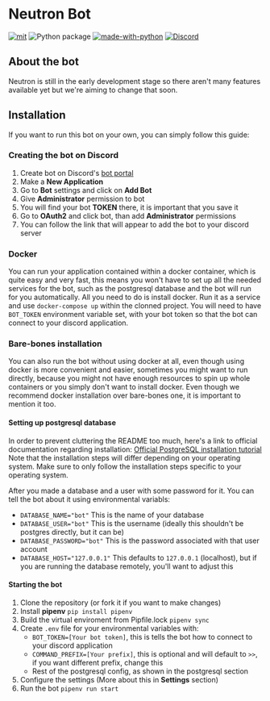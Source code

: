 # Neutron Bot

[![mit](https://img.shields.io/badge/Licensed%20under-GPL-red.svg?style=flat-square)](./LICENSE)
![Python package](https://github.com/Codin-Nerds/Neutron-Bot/workflows/Python%20package/badge.svg)
[![made-with-python](https://img.shields.io/badge/Made%20with-Python%203.8-ffe900.svg?longCache=true&style=flat-square&colorB=00a1ff&logo=python&logoColor=88889e)](https://www.python.org/)
[![Discord](https://img.shields.io/static/v1?label=The%20Codin'%20Nerds&logo=discord&message=%3E300%20members&color=%237289DA&logoColor=white)](https://discord.gg/Dhz9pM7)

## About the bot

Neutron is still in the early development stage so there aren't many features available yet but we're aiming to change that soon.

## Installation

If you want to run this bot on your own, you can simply follow this guide:

### Creating the bot on Discord

1. Create bot on Discord's [bot portal](https://discord.com/developers/applications/)
2. Make a **New Application**
3. Go to **Bot** settings and click on **Add Bot**
4. Give **Administrator** permission to bot
5. You will find your bot **TOKEN** there, it is important that you save it
6. Go to **OAuth2** and click bot, than add **Administrator** permissions
7. You can follow the link that will appear to add the bot to your discord server

### Docker

You can run your application contained within a docker container, which is quite easy and very fast, this means you won't have to set up all the needed services for the bot, such as the postgresql database and the bot will run for you automatically. All you need to do is install docker. Run it as a service and use `docker-compose up` within the clonned project. You will need to have `BOT_TOKEN` environment variable set, with your bot token so that the bot can connect to your discord application.

### Bare-bones installation

You can also run the bot without using docker at all, even though using docker is more convenient and easier, sometimes you might want to run directly, because you might not have enough resources to spin up whole containers or you simply don't want to install docker. Even though we recommend docker installation over bare-bones one, it is important to mention it too.

#### Setting up postgresql database

In order to prevent cluttering the README too much,
here's a link to official documentation regarding installation:
[Official PostgreSQL installation tutorial](https://www.tutorialspoint.com/postgresql/postgresql_environment.htm)
Note that the installation steps will differ depending on your operating system.
Make sure to only follow the installation steps specific to your operating system.

After you made a database and a user with some password for it. You can tell the bot about it using environmental variabls:

* `DATABASE_NAME="bot"` This is the name of your database
* `DATABASE_USER="bot"` This is the username (ideally this shouldn't be postgres directly, but it can be)
* `DATABASE_PASSWORD="bot"` This is the password associated with that user account
* `DATABASE_HOST="127.0.0.1"` This defaults to `127.0.0.1` (localhost), but if you are running the database remotely, you'll want to adjust this

#### Starting the bot

1. Clone the repository (or fork it if you want to make changes)
2. Install **pipenv** `pip install pipenv`
3. Build the virtual enviroment from Pipfile.lock `pipenv sync`
4. Create `.env` file for your environmental variables with:
   * `BOT_TOKEN=[Your bot token]`, this is tells the bot how to connect to your discord application
   * `COMMAND_PREFIX=[Your prefix]`, this is optional and will default to `>>`, if you want different prefix, change this
   * Rest of the postgresql config, as shown in the postgresql section
5. Configure the settings (More about this in **Settings** section)
6. Run the bot `pipenv run start`
